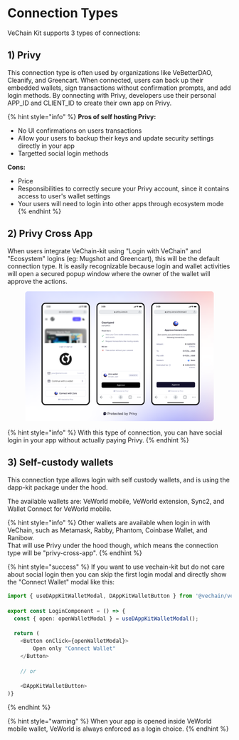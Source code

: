 # Connection Types

VeChain Kit supports 3 types of connections:

## 1) Privy

This connection type is often used by organizations like VeBetterDAO, Cleanify, and Greencart. When connected, users can back up their embedded wallets, sign transactions without confirmation prompts, and add login methods. By connecting with Privy, developers use their personal APP\_ID and CLIENT\_ID to create their own app on Privy.

{% hint style="info" %}
**Pros of self hosting Privy:**

* No UI confirmations on users transactions
* Allow your users to backup their keys and update security settings directly in your app
* Targetted social login methods

**Cons:**

* Price
* Responsibilities to correctly secure your Privy account, since it contains access to user's wallet settings
* Your users will need to login into other apps through ecosystem mode
{% endhint %}

## 2) Privy Cross App

When users integrate VeChain-kit using "Login with VeChain" and "Ecosystem" logins (eg: Mugshot and Greencart), this will be the default connection type. It is easily recognizable because login and wallet activities will open a secured popup window where the owner of the wallet will approve the actions.

<figure><img src="../.gitbook/assets/image (3) (1).png" alt=""><figcaption></figcaption></figure>

{% hint style="info" %}
With this type of connection, you can have social login in your app without actually paying Privy.
{% endhint %}

## 3) Self-custody wallets

This connection type allows login with self custody wallets, and  is using the dapp-kit package under the hood.&#x20;

The available wallets are: VeWorld mobile, VeWorld extension, Sync2, and Wallet Connect for VeWorld mobile.

{% hint style="info" %}
Other  wallets are available when login in with VeChain, such as Metamask, Rabby, Phantom, Coinbase Wallet, and Ranibow. \
That will use Privy under the hood though, which means the connection type will be "privy-cross-app".
{% endhint %}

{% hint style="success" %}
If you want to use vechain-kit but do not care about social login then you can skip the first login modal and directly show the "Connect Wallet" modal like this:

```typescript
import { useDAppKitWalletModal, DAppKitWalletButton } from '@vechain/vechain-kit';

export const LoginComponent = () => {
  const { open: openWalletModal } = useDAppKitWalletModal();

  return (
    <Button onClick={openWalletModal}>
        Open only "Connect Wallet"
    </Button>
    
    // or

    <DAppKitWalletButton>
)}
```
{% endhint %}

{% hint style="warning" %}
When your app is opened inside VeWorld mobile wallet, VeWorld is always enforced as a login choice.
{% endhint %}
